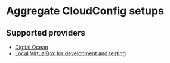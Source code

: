 # Aggregate CloudConfig setups

## Supported providers

- [Digital Ocean](digital-ocean)
- [Local VirtualBox for development and testing](local-virtualbox)
